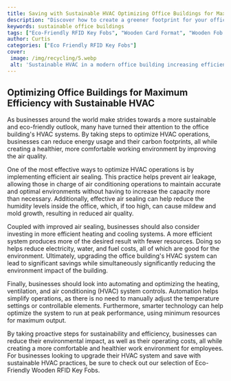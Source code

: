 ```yaml
---
title: Saving with Sustainable HVAC Optimizing Office Buildings for Maximum Efficiency
description: "Discover how to create a greener footprint for your office building through the use of sustainable HVAC systems and optimized energy-efficiency techniques Learn how easy it can be to save money and the environment at the same time"
keywords: sustainable office buildings
tags: ["Eco-Friendly RFID Key Fobs", "Wooden Card Format", "Wooden Fob Format", "Office Buildings", "Government Buildings"]
author: Curtis
categories: ["Eco Friendly RFID Key Fobs"]
cover: 
 image: /img/recycling/5.webp
 alt: 'Sustainable HVAC in a modern office building increasing efficiency for maximum savings'
---
```

## Optimizing Office Buildings for Maximum Efficiency with Sustainable HVAC

As businesses around the world make strides towards a more sustainable and eco-friendly outlook, many have turned their attention to the office building's HVAC systems. By taking steps to optimize HVAC operations, businesses can reduce energy usage and their carbon footprints, all while creating a healthier, more comfortable working environment by improving the air quality. 

One of the most effective ways to optimize HVAC operations is by implementing efficient air sealing. This practice helps prevent air leakage, allowing those in charge of air conditioning operations to maintain accurate and optimal environments without having to increase the capacity more than necessary. Additionally, effective air sealing can help reduce the humidity levels inside the office, which, if too high, can cause mildew and mold growth, resulting in reduced air quality.

Coupled with improved air sealing, businesses should also consider investing in more efficient heating and cooling systems. A more efficient system produces more of the desired result with fewer resources. Doing so helps reduce electricity, water, and fuel costs, all of which are good for the environment. Ultimately, upgrading the office building's HVAC system can lead to significant savings while simultaneously significantly reducing the environment impact of the building.

Finally, businesses should look into automating and optimizing the heating, ventilation, and air conditioning (HVAC) system controls. Automation helps simplify operations, as there is no need to manually adjust the temperature settings or controllable elements. Furthermore, smarter technology can help optimize the system to run at peak performance, using minimum resources for maximum output. 

By taking proactive steps for sustainability and efficiency, businesses can reduce their environmental impact, as well as their operating costs, all while creating a more comfortable and healthier work environment for employees. For businesses looking to upgrade their HVAC system and save with sustainable HVAC practices, be sure to check out our selection of Eco-Friendly Wooden RFID Key Fobs.
